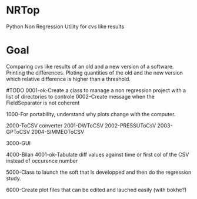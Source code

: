 # NRTop
Python Non Regression Utility for cvs like results

# Goal
Comparing cvs like results of an old and a new version of a software.
Printing the differences.
Ploting quantities of the old and the new version which relative 
difference is higher  than a threshold.

#TODO
0001-ok-Create a class to manage a non regression project with a list of directories to controle
0002-Create message when the FieldSeparator is not coherent


1000-For portability, understand why plots change with the computer.


2000-ToCSV converter
2001-DWToCSV
2002-PRESSUToCsV
2003-GPToCSV
2004-SIMMEOToCSV


3000-GUI


4000-Bilan
4001-ok-Tabulate diff values against time or first col of the CSV instead of occurence number


5000-Class to launch the soft that is developped and then do the regression study.

6000-Create plot files that can be edited and lauched easily (with bokhe?)
